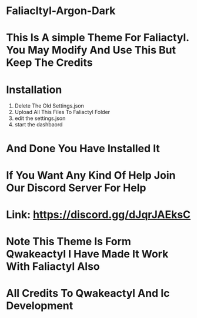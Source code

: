 # Faliacltyl-Argon-Dark

# This Is A simple Theme For Faliactyl. You May Modify And Use This But Keep The Credits 

# Installation

1. Delete The Old Settings.json 
2. Upload All This Files To Faliactyl Folder 
3. edit the settings.json
4. start the dashbaord

# And Done You Have Installed It 


# If You Want Any Kind Of Help Join Our Discord Server For Help
# Link: https://discord.gg/dJqrJAEksC



# Note This Theme Is Form Qwakeactyl I Have Made It Work With Faliactyl Also 
# All Credits To Qwakeactyl And Ic Development 
